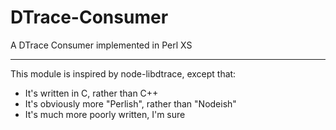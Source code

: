 # DTrace-Consumer
A DTrace Consumer implemented in Perl XS

***

This module is inspired by node-libdtrace, except that:

* It's written in C, rather than C++
* It's obviously more "Perlish", rather than "Nodeish"
* It's much more poorly written, I'm sure
